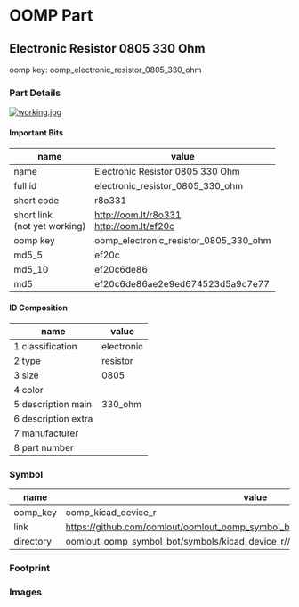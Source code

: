 # OOMP Part  
## Electronic Resistor 0805 330 Ohm  
  
oomp key: oomp_electronic_resistor_0805_330_ohm  
  
### Part Details  
  
[![working.jpg](working_600.jpg)](working.jpg)  
  
#### Important Bits  
| name | value | 
| --- | --- | 
| name | Electronic Resistor 0805 330 Ohm | 
| full id | electronic_resistor_0805_330_ohm | 
| short code | r8o331 | 
| short link<br>(not yet working) | http://oom.lt/r8o331<br>http://oom.lt/ef20c | 
| oomp key | oomp_electronic_resistor_0805_330_ohm | 
| md5_5 | ef20c | 
| md5_10 | ef20c6de86 | 
| md5 | ef20c6de86ae2e9ed674523d5a9c7e77 | 
#### ID Composition  
| name | value | 
| --- | --- | 
| 1 classification | electronic | 
| 2 type | resistor | 
| 3 size | 0805 | 
| 4 color |  | 
| 5 description main | 330_ohm | 
| 6 description extra |  | 
| 7 manufacturer |  | 
| 8 part number |  | 
### Symbol  
| name | value | 
| --- | --- | 
| oomp_key | oomp_kicad_device_r | 
| link | https://github.com/oomlout/oomlout_oomp_symbol_bot/tree/main/symbols/kicad_device_r | 
| directory | oomlout_oomp_symbol_bot/symbols/kicad_device_r//working/working.kicad_sym | 
### Footprint  
### Images  
